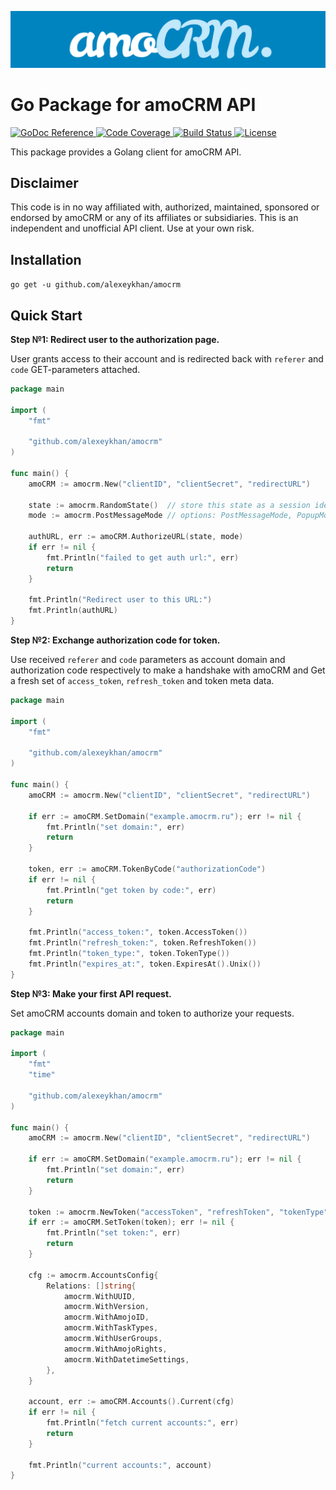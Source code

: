 ![Go Package for amoCRM API](logo.png?raw=true)

# Go Package for amoCRM API 

<p>
    <a href="https://pkg.go.dev/github.com/alexeykhan/amocrm">
        <img src="https://img.shields.io/badge/pkg.go.dev-reference-00ADD8?logo=go&logoColor=white" alt="GoDoc Reference">
    </a>
    <a href="https://github.com/alexeykhan/amocrm">
        <img src="https://img.shields.io/badge/codecov-98%25-success?logo=codecov&logoColor=white" alt="Code Coverage">
    </a>
    <a href="https://github.com/alexeykhan/amocrm">
        <img src="https://img.shields.io/badge/build-passes-success?logo=travis-ci&logoColor=white" alt="Build Status">
    </a>
    <a href="https://pkg.go.dev/github.com/alexeykhan/amocrm">
        <img src="https://img.shields.io/badge/licence-MIT-success" alt="License">
    </a>
</p> 

This package provides a Golang client for amoCRM API.


## Disclaimer

This code is in no way affiliated with, authorized, maintained, sponsored 
or endorsed by amoCRM or any of its affiliates or subsidiaries. This is an 
independent and unofficial API client. Use at your own risk.

## Installation

`go get -u github.com/alexeykhan/amocrm`

## Quick Start

**Step №1: Redirect user to the authorization page.**

User grants access to their account and is redirected back 
with `referer` and `code` GET-parameters attached.

```go
package main

import (
    "fmt"

    "github.com/alexeykhan/amocrm"
)

func main() {
    amoCRM := amocrm.New("clientID", "clientSecret", "redirectURL")
    
    state := amocrm.RandomState()  // store this state as a session identifier
    mode := amocrm.PostMessageMode // options: PostMessageMode, PopupMode
    
    authURL, err := amoCRM.AuthorizeURL(state, mode)
    if err != nil {
        fmt.Println("failed to get auth url:", err)
        return
    }
    
    fmt.Println("Redirect user to this URL:")
    fmt.Println(authURL)
}
```

**Step №2: Exchange authorization code for token.**

Use received `referer` and `code` parameters as account domain and
authorization code respectively to make a handshake with amoCRM and
Get a fresh set of `access_token`, `refresh_token` and token meta data. 

```go
package main

import (
    "fmt"

    "github.com/alexeykhan/amocrm"
)

func main() {
    amoCRM := amocrm.New("clientID", "clientSecret", "redirectURL")
    
    if err := amoCRM.SetDomain("example.amocrm.ru"); err != nil {
        fmt.Println("set domain:", err)
        return
    }
    
    token, err := amoCRM.TokenByCode("authorizationCode")
    if err != nil {
        fmt.Println("get token by code:", err)
        return
    }
    
    fmt.Println("access_token:", token.AccessToken())
    fmt.Println("refresh_token:", token.RefreshToken())
    fmt.Println("token_type:", token.TokenType())
    fmt.Println("expires_at:", token.ExpiresAt().Unix())
}
```

**Step №3: Make your first API request.**

Set amoCRM accounts domain and token to authorize your requests.

```go
package main

import (
    "fmt"
    "time"

    "github.com/alexeykhan/amocrm"
)

func main() {
    amoCRM := amocrm.New("clientID", "clientSecret", "redirectURL")
    
    if err := amoCRM.SetDomain("example.amocrm.ru"); err != nil {
        fmt.Println("set domain:", err)
        return
    }
    
    token := amocrm.NewToken("accessToken", "refreshToken", "tokenType", time.Now())
    if err := amoCRM.SetToken(token); err != nil {
        fmt.Println("set token:", err)
        return
    }
    
    cfg := amocrm.AccountsConfig{
        Relations: []string{
            amocrm.WithUUID, 
            amocrm.WithVersion, 
            amocrm.WithAmojoID,
            amocrm.WithTaskTypes,
            amocrm.WithUserGroups,
            amocrm.WithAmojoRights,
            amocrm.WithDatetimeSettings,
        }, 
    }

    account, err := amoCRM.Accounts().Current(cfg)
    if err != nil {
        fmt.Println("fetch current accounts:", err)
        return
    }
    
    fmt.Println("current accounts:", account)
}
```
